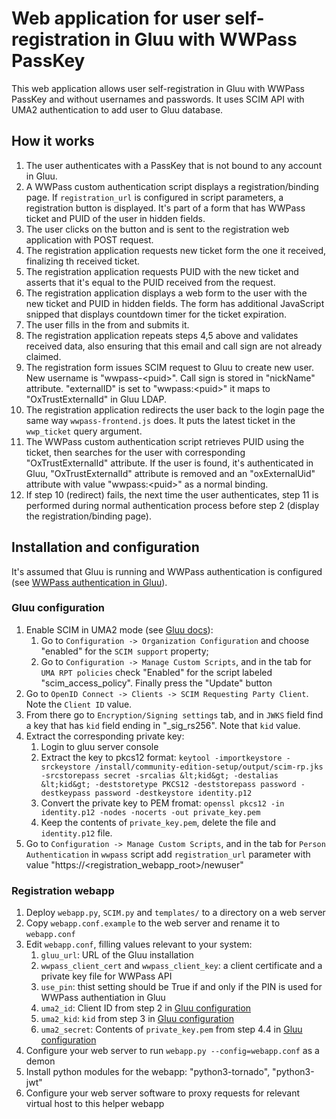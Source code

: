 # Web application for user self-registration in Gluu with WWPass PassKey

This web application allows user self-registration in Gluu with WWPass PassKey and without usernames and passwords. It uses SCIM API with UMA2 authentication to add user to Gluu database.

## How it works
1. The user authenticates with a PassKey that is not bound to any account in Gluu.
2. A WWPass custom authentication script displays a registration/binding page. If `registration_url` is configured in script parameters, a registration button is displayed. It's part of a form that has WWPass ticket and PUID of the user in hidden fields.
3. The user clicks on the button and is sent to the registration web application with POST request.
4. The registration application requests new ticket form the one it received, finalizing th received ticket.
5. The registration application requests PUID with the new ticket and asserts that it's equal to the PUID received from the request.
6. The registration application displays a web form to the user with the new ticket and PUID in hidden fields. The form has additional JavaScript snipped that displays countdown timer for the ticket expiration.
7. The user fills in the from and submits it.
8. The registration application repeats steps 4,5 above and validates received data, also ensuring that this email and call sign are not already claimed.
9. The registration form issues SCIM request to Gluu to create new user. New username is "wwpass-&lt;puid&gt;". Call sign is stored in "nickName" attribute. "externalID" is set to "wwpass:&lt;puid&gt;" it maps to "OxTrustExternalId" in Gluu LDAP.
10. The registration application redirects the user back to the login page the same way `wwpass-frontend.js` does. It puts the latest ticket in the `wwp_ticket` query argument.
11. The WWPass custom authentication script retrieves PUID using the ticket, then searches for the user with corresponding "OxTrustExternalId" attribute. If the user is found, it's authenticated in Gluu, "OxTrustExternalId" attribute is removed and an "oxExternalUid" attribute with value "wwpass:&lt;puid&gt;" as a normal binding.
12. If step 10 (redirect) fails, the next time the user authenticates, step 11 is performed during normal authentication process before step 2 (display the registration/binding page).

## Installation and configuration

It's assumed that Gluu is running and WWPass authentication is configured (see [WWPass authentication in Gluu](../README.md)).

### Gluu configuration
1. Enable SCIM in UMA2 mode (see [Gluu docs](https://gluu.org/docs/ce/user-management/scim2/#protection-using-uma)):
    1. Go to `Configuration -> Organization Configuration` and choose "enabled" for the `SCIM support` property;
    2. Go to `Configuration -> Manage Custom Scripts`, and in the tab for `UMA RPT policies` check "Enabled" for the script labeled "scim_access_policy". Finally press the "Update" button
2. Go to `OpenID Connect -> Clients -> SCIM Requesting Party Client`. Note the `Client ID` value.
3. From there go to `Encryption/Signing settings` tab, and in `JWKS` field find a key that has `kid` field ending in "_sig_rs256". Note that `kid` value.
4. Extract the corresponding private key:
    1. Login to gluu server console
    2. Extract the key to pkcs12 format: `keytool -importkeystore -srckeystore /install/community-edition-setup/output/scim-rp.jks -srcstorepass secret -srcalias &lt;kid&gt; -destalias &lt;kid&gt; -deststoretype PKCS12 -deststorepass password -destkeypass password -destkeystore identity.p12`
    3. Convert the private key to PEM fromat: `openssl pkcs12 -in identity.p12 -nodes -nocerts -out private_key.pem`
    4. Keep the contents of `private_key.pem`, delete the file and `identity.p12` file.
5. Go to `Configuration -> Manage Custom Scripts`, and in the tab for `Person Authentication` in `wwpass` script add `registration_url` parameter with value "https://&lt;registration_webapp_root&gt;/newuser"

### Registration webapp
1. Deploy `webapp.py`, `SCIM.py` and `templates/` to a directory on a web server
2. Copy `webapp.conf.example` to the web server and rename it to `webapp.conf`
3. Edit `webapp.conf`, filling values relevant to your system:
    1. `gluu_url`: URL of the Gluu installation
    2. `wwpass_client_cert` and `wwpass_client_key`: a client certificate and a private key file for WWPass API
    3. `use_pin`: thist setting should be True if and only if the PIN is used for WWPass authentiation in Gluu
    4. `uma2_id`: Client ID from step 2 in [Gluu configuration](#Gluu-configuration)
    5. `uma2_kid`: `kid` from step 3 in [Gluu configuration](#Gluu-configuration)
    6. `uma2_secret`: Contents of `private_key.pem` from step 4.4 in [Gluu configuration](#Gluu-configuration)
4. Configure your web server to run `webapp.py --config=webapp.conf` as a demon
5. Install python modules for the webapp: "python3-tornado", "python3-jwt"
6. Configure your web server software to proxy requests for relevant virtual host to this helper webapp
